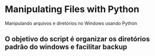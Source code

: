 # Manipulating Files with Python
Manipulando arquivos e diretórios no Windows usando Python

## O objetivo do script é organizar os diretórios padrão do windows e facilitar backup
